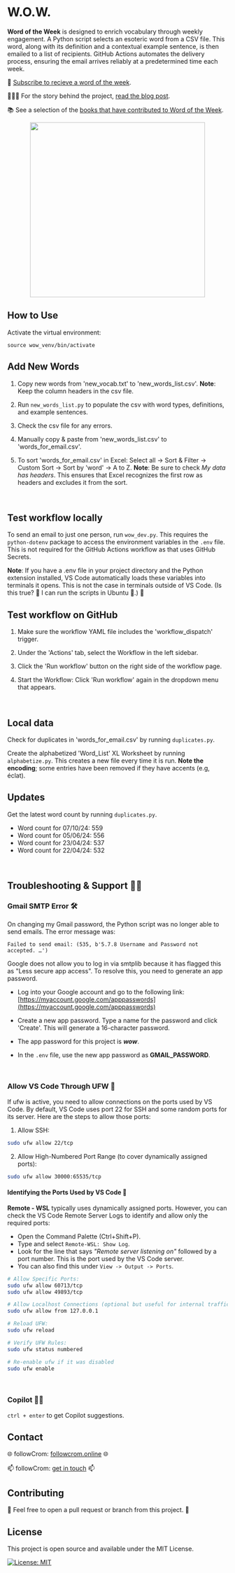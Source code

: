 # W.O.W.

**Word of the Week** is designed to enrich vocabulary through weekly engagement. A Python script selects an esoteric word from a CSV file. This word, along with its definition and a contextual example sentence, is then emailed to a list of recipients.  GitHub Actions automates the delivery process, ensuring the email arrives reliably at a predetermined time each week.

📩 [Subscribe to recieve a word of the week](https://www.followcrom.online/wotd/).

👨🏻‍💻 For the story behind the project, [read the blog post](https://medium.com/@followcrom/books-bytes-and-daily-insights-c22a4e169b10).

📚 See a selection of the [books that have contributed to Word of the Week](https://www.followcrom.online/wotd/books_list.html).

<div align="center">
  <img src="https://www.followcrom.online/images/wordOftheDay.png" width="400">
</div>

## How to Use

Activate the virtual environment:

`source wow_venv/bin/activate`

## Add New Words

1. Copy new words from 'new_vocab.txt' to 'new_words_list.csv'. **Note**: Keep the column headers in the csv file.

2. Run `new_words_list.py` to populate the csv with word types, definitions, and example sentences.

3. Check the csv file for any errors.

4. Manually copy & paste from 'new_words_list.csv' to 'words_for_email.csv'.

5. To sort 'words_for_email.csv' in Excel: Select all -> Sort & Filter -> Custom Sort -> Sort by 'word' -> A to Z. **Note**: Be sure to check _My data has headers_. This ensures that Excel recognizes the first row as headers and excludes it from the sort.

<br>

## Test workflow locally

To send an email to just one person, run `wow_dev.py`. This requires the `python-dotenv` package to access the environment variables in the `.env` file. This is not required for the GitHub Actions workflow as that uses GitHub Secrets.

**Note**: If you have a .env file in your project directory and the Python extension installed, VS Code automatically loads these variables into terminals it opens. This is not the case in terminals outside of VS Code. (Is this true? 🤔 I can run the scripts in Ubuntu 🐧.) 🧐

## Test workflow on GitHub

1. Make sure the workflow YAML file includes the 'workflow_dispatch' trigger.

2. Under the 'Actions' tab, select the Workflow in the left sidebar.

3. Click the 'Run workflow' button on the right side of the workflow page.

4. Start the Workflow: Click 'Run workflow' again in the dropdown menu that appears.

<br>

## Local data

Check for duplicates in 'words_for_email.csv' by running `duplicates.py`.

Create the alphabetized 'Word_List' XL Worksheet by running `alphabetize.py`. This creates a new file every time it is run. **Note the encoding**; some entries have been removed if they have accents (e.g, éclat).

## Updates

Get the latest word count by running `duplicates.py`.

- Word count for 07/10/24: 559
- Word count for 05/06/24: 556
- Word count for 23/04/24: 537
- Word count for 22/04/24: 532

<br>

## Troubleshooting & Support 👨‍🔧

### Gmail SMTP Error 🛠️

On changing my Gmail password, the Python script was no longer able to send emails. The error message was:

```
Failed to send email: (535, b'5.7.8 Username and Password not accepted. …')
```

Google does not allow you to log in via smtplib because it has flagged this as "Less secure app access". To resolve this, you need to generate an app password.

- Log into your Google account and go to the following link: [https://myaccount.google.com/apppasswords](https://myaccount.google.com/apppasswords)

- Create a new app password. Type a name for the password and click 'Create'. This will generate a 16-character password.

- The app password for this project is **_wow_**.

- In the `.env` file, use the new app password as **GMAIL_PASSWORD**.

<br>

### Allow VS Code Through UFW 🤖

If ufw is active, you need to allow connections on the ports used by VS Code. By default, VS Code uses port 22 for SSH and some random ports for its server. Here are the steps to allow those ports:

1. Allow SSH:

```sh
sudo ufw allow 22/tcp
```

2. Allow High-Numbered Port Range (to cover dynamically assigned ports):

```sh
sudo ufw allow 30000:65535/tcp
```


#### Identifying the Ports Used by VS Code 🔬

**Remote - WSL** typically uses dynamically assigned ports. However, you can check the VS Code Remote Server Logs to identify and allow only the required ports:

- Open the Command Palette (Ctrl+Shift+P).
- Type and select `Remote-WSL: Show Log`.
- Look for the line that says _"Remote server listening on"_ followed by a port number. This is the port used by the VS Code server.
- You can also find this under `View -> Output -> Ports`.

```sh
# Allow Specific Ports:
sudo ufw allow 60713/tcp
sudo ufw allow 49893/tcp

# Allow Localhost Connections (optional but useful for internal traffic):
sudo ufw allow from 127.0.0.1

# Reload UFW:
sudo ufw reload

# Verify UFW Rules:
sudo ufw status numbered

# Re-enable ufw if it was disabled
sudo ufw enable
```

<br>

### Copilot 🧑‍🚀

`ctrl + enter` to get Copilot suggestions.

## Contact

🌐 followCrom: [followcrom.online](https://followcrom.online/index.html) 🌐

📫 followCrom: [get in touch](https://followcrom.online/contact/contact.php) 📫

## Contributing

👷 Feel free to open a pull request or branch from this project. 👷

## License

This project is open source and available under the MIT License.

[![License: MIT](https://img.shields.io/badge/License-MIT-green.svg)](https://opensource.org/licenses/MIT)